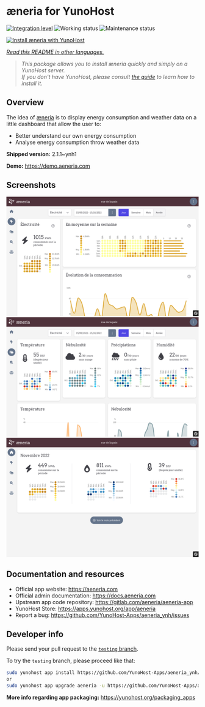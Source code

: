 <!--
N.B.: This README was automatically generated by <https://github.com/YunoHost/apps/tree/master/tools/readme_generator>
It shall NOT be edited by hand.
-->

# æneria for YunoHost

[![Integration level](https://dash.yunohost.org/integration/aeneria.svg)](https://dash.yunohost.org/appci/app/aeneria) ![Working status](https://ci-apps.yunohost.org/ci/badges/aeneria.status.svg) ![Maintenance status](https://ci-apps.yunohost.org/ci/badges/aeneria.maintain.svg)

[![Install æneria with YunoHost](https://install-app.yunohost.org/install-with-yunohost.svg)](https://install-app.yunohost.org/?app=aeneria)

*[Read this README in other languages.](./ALL_README.md)*

> *This package allows you to install æneria quickly and simply on a YunoHost server.*  
> *If you don't have YunoHost, please consult [the guide](https://yunohost.org/install) to learn how to install it.*

## Overview

The idea of [æneria](https://aeneria.com) is to display energy consumption and weather data on a little dashboard that allow the user to:

 * Better understand our own energy consumption
 * Analyse energy consumption throw weather data


**Shipped version:** 2.1.1~ynh1

**Demo:** <https://demo.aeneria.com>

## Screenshots

![Screenshot of æneria](./doc/screenshots/preview-2.png)
![Screenshot of æneria](./doc/screenshots/preview-3.png)
![Screenshot of æneria](./doc/screenshots/preview-1.png)

## Documentation and resources

- Official app website: <https://aeneria.com>
- Official admin documentation: <https://docs.aeneria.com>
- Upstream app code repository: <https://gitlab.com/aeneria/aeneria-app>
- YunoHost Store: <https://apps.yunohost.org/app/aeneria>
- Report a bug: <https://github.com/YunoHost-Apps/aeneria_ynh/issues>

## Developer info

Please send your pull request to the [`testing` branch](https://github.com/YunoHost-Apps/aeneria_ynh/tree/testing).

To try the `testing` branch, please proceed like that:

```bash
sudo yunohost app install https://github.com/YunoHost-Apps/aeneria_ynh/tree/testing --debug
or
sudo yunohost app upgrade aeneria -u https://github.com/YunoHost-Apps/aeneria_ynh/tree/testing --debug
```

**More info regarding app packaging:** <https://yunohost.org/packaging_apps>
